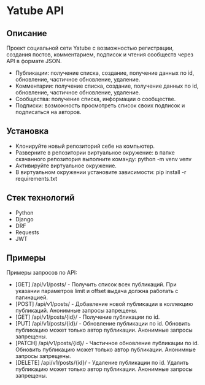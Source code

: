 # Yatube API
## Описание

Проект социальной сети Yatube с возможностью регистрации, создания постов, комментарием, подписок и чтения сообществ через API в формате JSON.

- Публикации: получение списка, создание, получение данных по id, обновление, частичное обновление, удаление.
- Комментарии: получение списка, создание, получение данных по id, обновление, частичное обновление, удаление.
- Сообщества: получение списка, информации о сообществе.
- Подписки: возможность просмотреть список своих подписок и подписаться на авторов.

## Установка

- Клонируйте новый репозиторий себе на компьютер.
- Разверните в репозитории виртуальное окружение: в папке скачанного 
репозитория выполните команду: python -m venv venv
- Активируйте виртуальное окружение.
- В виртуальном окружении установите зависимости: pip install -r requirements.txt

## Стек технологий

- Python
- Django
- DRF
- Requests
- JWT

## Примеры

Примеры запросов по API:

- [GET] /api/v1/posts/ - Получить список всех публикаций. При указании параметров limit и offset выдача должна работать с пагинацией.
- [POST] /api/v1/posts/ - Добавление новой публикации в коллекцию публикаций. Анонимные запросы запрещены.
- [GET] /api/v1/posts/{id}/ - Получение публикации по id.
- [PUT] /api/v1/posts/{id}/ - Обновление публикации по id. Обновить публикацию может только автор публикации. Анонимные запросы запрещены.
- [PATCH] /api/v1/posts/{id}/ - Частичное обновление публикации по id. Обновить публикацию может только автор публикации. Анонимные запросы запрещены.
- [DELETE] /api/v1/posts/{id}/ - Удаление публикации по id. Удалить публикацию может только автор публикации. Анонимные запросы запрещены.
